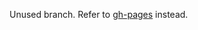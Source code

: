 Unused branch. Refer to [gh-pages](https://github.com/haldayne/documentation/tree/gh-pages) instead.
